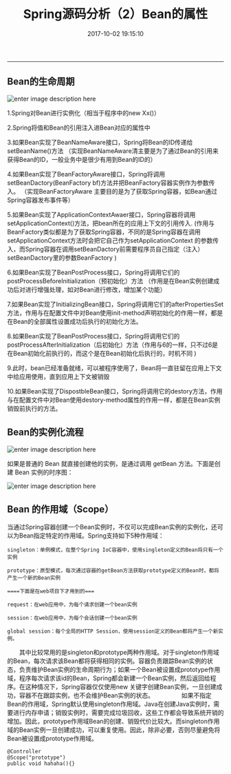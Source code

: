 ﻿---
layout: post
title: Spring源码分析（2）Bean的属性
date:   2017-10-02 19:15:10
categories:  Java
tags:  Spring
keywords: Spring
description: 
---
----------------------------------

## Bean的生命周期
![enter image description here](http://p7lixluhf.bkt.clouddn.com/bean1.jpg)

1.Spring对Bean进行实例化（相当于程序中的new Xx()）

2.Spring将值和Bean的引用注入进Bean对应的属性中

3.如果Bean实现了BeanNameAware接口，Spring将Bean的ID传递给setBeanName()方法
（实现BeanNameAware清主要是为了通过Bean的引用来获得Bean的ID，一般业务中是很少有用到Bean的ID的）

4.如果Bean实现了BeanFactoryAware接口，Spring将调用setBeanDactory(BeanFactory bf)方法并把BeanFactory容器实例作为参数传入。
（实现BeanFactoryAware 主要目的是为了获取Spring容器，如Bean通过Spring容器发布事件等）

5.如果Bean实现了ApplicationContextAwaer接口，Spring容器将调用setApplicationContext()方法，把bean所在的应用上下文的引用传入.
(作用与BeanFactory类似都是为了获取Spring容器，不同的是Spring容器在调用setApplicationContext方法时会把它自己作为setApplicationContext 的参数传入，而Spring容器在调用setBeanDactory前需要程序员自己指定（注入）setBeanDactory里的参数BeanFactory )

6.如果Bean实现了BeanPostProcess接口，Spring将调用它们的postProcessBeforeInitialization（预初始化）方法
（作用是在Bean实例创建成功后对进行增强处理，如对Bean进行修改，增加某个功能）

7.如果Bean实现了InitializingBean接口，Spring将调用它们的afterPropertiesSet方法，作用与在配置文件中对Bean使用init-method声明初始化的作用一样，都是在Bean的全部属性设置成功后执行的初始化方法。

8.如果Bean实现了BeanPostProcess接口，Spring将调用它们的postProcessAfterInitialization（后初始化）方法（作用与6的一样，只不过6是在Bean初始化前执行的，而这个是在Bean初始化后执行的，时机不同 )

9.此时，bean已经准备就绪，可以被程序使用了，Bean将一直驻留在应用上下文中给应用使用，直到应用上下文被销毁

10.如果Bean实现了DispostbleBean接口，Spring将调用它的destory方法，作用与在配置文件中对Bean使用destory-method属性的作用一样，都是在Bean实例销毁前执行的方法。

## Bean的实例化流程

![enter image description here](http://p7lixluhf.bkt.clouddn.com/bean2.jpg)

如果是普通的 Bean 就直接创建他的实例，是通过调用 getBean 方法。下面是创建 Bean 实例的时序图：

![enter image description here](http://p7lixluhf.bkt.clouddn.com/bean3.png)


## Bean 的作用域（Scope）

当通过Spring容器创建一个Bean实例时，不仅可以完成Bean实例的实例化，还可以为Bean指定特定的作用域。Spring支持如下5种作用域：

```
singleton：单例模式，在整个Spring IoC容器中，使用singleton定义的Bean将只有一个实例

prototype：原型模式，每次通过容器的getBean方法获取prototype定义的Bean时，都将产生一个新的Bean实例

====下面是在web项目下才用到的===

request：在web应用中，为每个请求创建一个bean实例

session：在web应用中，为每个会话创建一个bean实例

global session：每个全局的HTTP Session，使用session定义的Bean都将产生一个新实例。
```

　　其中比较常用的是singleton和prototype两种作用域。对于singleton作用域的Bean，每次请求该Bean都将获得相同的实例。容器负责跟踪Bean实例的状态，负责维护Bean实例的生命周期行为；如果一个Bean被设置成prototype作用域，程序每次请求该id的Bean，Spring都会新建一个Bean实例，然后返回给程序。在这种情况下，Spring容器仅仅使用new 关键字创建Bean实例，一旦创建成功，容器不在跟踪实例，也不会维护Bean实例的状态。
　　
　　如果不指定Bean的作用域，Spring默认使用singleton作用域。Java在创建Java实例时，需要进行内存申请；销毁实例时，需要完成垃圾回收，这些工作都会导致系统开销的增加。因此，prototype作用域Bean的创建、销毁代价比较大。而singleton作用域的Bean实例一旦创建成功，可以重复使用。因此，除非必要，否则尽量避免将Bean被设置成prototype作用域。
　　
```
@Controller
@Scope("prototype")
public void hahaha(){}
```